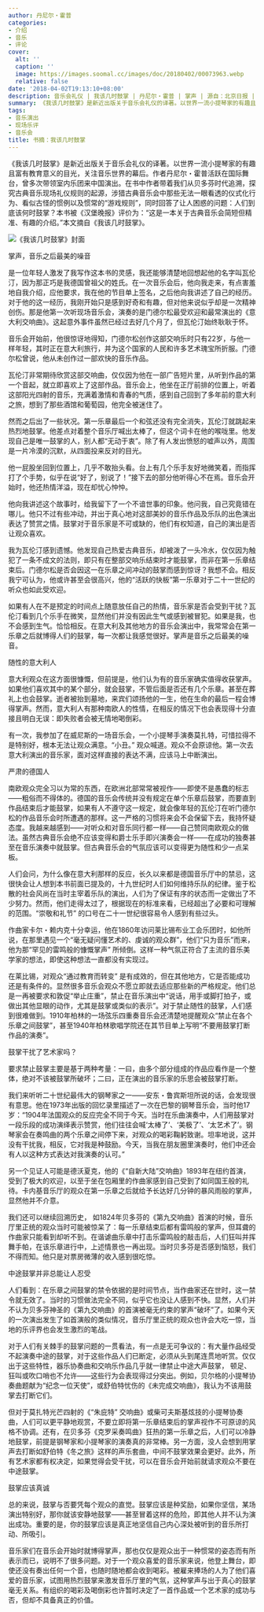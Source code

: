 ```yaml
---
author: 丹尼尔・霍普
categories:
- 介绍
- 音乐
- 评论
cover:
  alt: ''
  caption: ''
  image: https://images.soomal.cc/images/doc/20180402/00073963.webp
  relative: false
date: '2018-04-02T19:13:10+08:00'
description: 音乐会礼仪 | 我该几时鼓掌 | 丹尼尔・霍普 | 掌声 | 源自：北京日报 | 版权：转载 |  平均/总评分：09.86/69
summary: 《我该几时鼓掌》是新近出版关于音乐会礼仪的译著。以世界一流小提琴家的有趣且富有教育意义的目光，关注音乐世界的幕后。作者丹尼尔・霍普活跃在国际舞台，曾多次带领室内乐团来中国演出。在书中作者带着我们从贝多芬时代追溯，探究古典音乐现场礼仪规则的起源……
tags:
- 音乐演出
- 现场乐评
- 音乐会
title: 书摘：我该几时鼓掌
---
```


《我该几时鼓掌》是新近出版关于音乐会礼仪的译著。以世界一流小提琴家的有趣且富有教育意义的目光，关注音乐世界的幕后。作者丹尼尔・霍普活跃在国际舞台，曾多次带领室内乐团来中国演出。在书中作者带着我们从贝多芬时代追溯，探究古典音乐现场礼仪规则的起源，涉猎古典音乐会中那些无法一眼看透的仪式化行为、看似古怪的惯例以及惯常的“游戏规则”，同时回答了让人困惑的问题：人们到底该何时鼓掌？本书被《汉堡晚报》评价为：“这是一本关于古典音乐会简短但精准、有趣的介绍。”本文摘自《我该几时鼓掌》。


![《我该几时鼓掌》封面](https://images.soomal.cc/images/doc/20180328/00073882.webp)





掌声，音乐之后最美的噪音

是一位年轻人激发了我写作这本书的灵感，我还能够清楚地回想起他的名字叫瓦伦汀，因为那正巧是我德国曾祖父的姓氏。在一次音乐会后，他向我走来，有点害羞地自我介绍，应他要求，我在他的节目单上签名，之后他向我讲述了自己的经历。对于他的这一经历，我刚开始只是感到好奇和有趣，但对他来说似乎却是一次精神创伤。那是他第一次听现场音乐会，演奏的是门德尔松最受欢迎和最常演出的《意大利交响曲》。这起意外事件虽然已经过去好几个月了，但瓦伦汀始终耿耿于怀。

音乐会开始前，他很惊讶地得知，门德尔松创作这部交响乐时只有22岁，与他一样年轻，其时正在意大利旅行，并为这个国家的人民和许多艺术瑰宝所折服。门德尔松曾说，他从未创作过一部欢快的音乐作品。

瓦伦汀非常期待欣赏这部交响曲，仅仅因为他在一部广告短片里，从听到作品的第一个音起，就立即喜欢上了这部作品。音乐会上，他坐在正厅前排的位置上，听着这部阳光四射的音乐，充满着激情和青春的气质，感到自己回到了多年前的意大利之旅，想到了那些酒馆和葡萄园，他完全被迷住了。

然而之后出了一些状况。第一乐章最后一个和弦还没有完全消失，瓦伦汀就跳起来热烈地鼓掌。他差点对着整个音乐厅喊出太棒了，但这个词卡在他的喉咙里。他发现自己是唯一鼓掌的人，别人都“无动于衷”。除了有人发出愤怒的嘘声以外，周围是一片冷漠的沉默，从四面投来反对的目光。

他一屁股坐回到位置上，几乎不敢抬头看。台上有几个乐手友好地微笑着，而指挥打了个手势，似乎在说“好了，别说了！”接下去的部分他听得心不在焉。音乐会开始时，他还热情洋溢，现在却忧心忡忡。

他向我讲述这个故事时，给我留下了一个不谙世事的印象。他问我，自己究竟错在哪儿。他只不过有些冲动，并出于真心地对这部美妙的音乐作品及乐队的出色演出表达了赞赏之情。鼓掌对于音乐家是不可或缺的，他们有权知道，自己的演出是否让观众喜欢。

我为瓦伦汀感到遗憾。他发现自己热爱古典音乐，却被泼了一头冷水，仅仅因为触犯了一条不成文的法则，即只有在整部交响乐结束时才能鼓掌，而非在第一乐章结束后。门德尔松是否会因这一在乐章之间冲动的鼓掌而感到惊讶？我想不会。相反我宁可认为，他或许甚至会很高兴，他的“活跃的快板”第一乐章对于二十一世纪的听众也如此受欢迎。

如果有人在不是预定的时间点上随意放任自己的热情，音乐家是否会受到干扰？瓦伦汀看到几个乐手在微笑，显然他们并没有因此生气或感到被冒犯。如果是我，也不会感到生气。恰恰相反。在意大利及其他地方的音乐会演出中，我常常会在第一乐章之后就博得人们的鼓掌，每一次都让我感觉很好。掌声是音乐之后最美的噪音。

随性的意大利人

意大利观众在这方面很慷慨，但前提是，他们认为有的音乐家确实值得收获掌声。如果他们喜欢其中的某个部分，就会鼓掌，不管后面是否还有几个乐章。甚至在葬礼上也会鼓掌。逝者被抬到墓地，来宾们颂扬他的一生，他在生命的最后一程会博得掌声。然而，意大利人有那种南欧人的性情，在相反的情况下也会表现得十分直接且明白无误：即失败者会被无情地喝倒彩。

有一次，我参加了在威尼斯的一场音乐会，一个小提琴手演奏莫扎特，可惜拉得不是特别好，根本无法让观众满意。“小丑。” 观众喊道。观众不会原谅他。第一次去意大利演出的音乐家，面对这样直接的表达不满，应该马上中断演出。

严肃的德国人

南欧观众完全习以为常的东西，在欧洲北部常常被视作――即使不是愚蠢的标志――粗俗而不得体的。德国的音乐会传统并没有规定在单个乐章后鼓掌，而要直到作品结束后才能鼓掌，如果有人不遵守这一规定，就会像年轻的瓦伦汀在听门德尔松的作品音乐会时所遭遇的那样。这一严格的习惯将来会不会保留下去，我持怀疑态度。我越来越感到――对听众和对音乐同行都一样――自己赞同南欧观众的做法。虽然古典音乐会绝不应该变得和爵士乐手即兴演奏会一样――在成功的独奏甚至在音乐演奏中就鼓掌。但古典音乐会的气氛应该可以变得更为随性和少一点呆板。

人们会问，为什么像在意大利那样的反应，长久以来都是德国音乐厅中的禁忌，这很快会让人想到本书前面已提及的，十九世纪时人们如何维持乐队的纪律。鉴于松散的社会风尚在当时主宰着乐队的演出，人们为了保证有序的状态而一定做出了不少努力。然而，他们走得太过了，根据现在的标准来看，已经超出了必要和可理解的范围。“崇敬和礼节” 的口号在二十一世纪很容易令人感到有些过头。

作曲家卡尔・赖内克十分幸运，他在1860年访问莱比锡布业工会乐团时，如他所说，在那里遇见一个“毫无疑问懂艺术的、虔诚的观众群”，他们“只为音乐”而来，他为那“罕见的雷鸣般的慷慨掌声” 所倾倒。这样一种气氛正符合了主流的音乐美学家的想法，即使这种想法一直都没有实现过。

在莱比锡，对观众“通过教育而转变” 是有成效的，但在其他地方，它是否能成功还是有条件的。显然很多音乐会观众不愿立即就去适应那些新的严格规定。他们总是一再被要求和敦促“举止庄重”，禁止在音乐演出中“说话，用手或脚打拍子，或做出其他显眼的动作，尤其是鼓掌或类似的表示”。对于禁止随性的鼓掌，人们感到很难做到。1910年柏林的一场弦乐四重奏音乐会还清楚地提醒观众“禁止在各个乐章之间鼓掌”，甚至1940年柏林歌唱学院还在其节目单上写明“不要用鼓掌打断作品的演奏”。

鼓掌干扰了艺术家吗？

要求禁止鼓掌主要是基于两种考量：一曰，由多个部分组成的作品应看作是一个整体，绝对不该被鼓掌所破坏；二曰，正在演出的音乐家的乐思会被鼓掌打断。

我们来听听二十世纪最伟大的钢琴家之一――安东・鲁宾斯坦所说的话，会发现很有意思。他在1973年出版的回忆录里描述了一次在巴黎的钢琴音乐会，当时他17岁：“1904年法国观众的反应完全不同于今天。当时在乐曲演奏中，人们用鼓掌对一段乐段的成功演绎表示赞赏，他们往往会喊‘太棒了’、‘美极了’、‘太艺术了’。钢琴家会在奏鸣曲的两个乐章之间停下来，对观众的喝彩鞠躬致谢。坦率地说，这并没有干扰我，相反，它对我是种鼓励。今天，当我在朋友圈里演奏时，他们中还会有人以这种方式表达对我演奏的认可。”

另一个见证人可能是德沃夏克，他的《“自新大陆”交响曲》1893年在纽约首演，受到了极大的欢迎，以至于坐在包厢里的作曲家感到自己受到了如同国王般的礼待。卡内基音乐厅的观众在第一乐章之后就给予长达好几分钟的暴风雨般的掌声，显然他并不介意。

我们还可以继续回溯历史， 如1824年贝多芬的《第九交响曲》首演的时候，音乐厅里正统的观众当时可能被惊呆了：每一乐章结束后都有雷鸣般的掌声，但耳聋的作曲家只能看到却听不到。在谐谑曲乐章中打击乐雷鸣般的敲击后，人们狂叫并挥舞手帕，在该乐章进行中，上述情景也一再出现。当时贝多芬是否感到恼怒，我们不得而知。他只是对票房微薄的收入感到很吃惊。

中途鼓掌并非总能让人忍受

人们看到：在乐章之间鼓掌的禁令依据的是时间节点，当作曲家还在世时，这一禁令就无效了。当时的习惯做法完全不同，似乎它也没让人感到不快。显然，人们并不认为贝多芬神圣的《第九交响曲》的首演被毫无约束的掌声“破坏”了。如果今天的一次演出发生了如首演般的类似情况，音乐厅里正统的观众也许会大吃一惊，当地的乐评界也会发生激烈的笔战。

对于人们有关棘手的鼓掌问题的一贯看法，有一点是无可争议的：有大量作品经受不起演奏中途的鼓掌，对于这些作品人们已断定，必须从头到尾连贯地听赏。仅仅出于这些特性，器乐协奏曲和交响乐作品几乎就一律禁止中途大声鼓掌， 顿足、狂叫或吹口哨也不允许――这些行为会表现得过分突出。例如，贝尔格的小提琴协奏曲题献为“纪念一位天使”，或舒伯特忧伤的《未完成交响曲》，我认为不该用鼓掌去打断它们。

但对于莫扎特光芒四射的《“朱庇特” 交响曲》或柴可夫斯基炫技的小提琴协奏曲，人们可以更平静地观赏，不要立即将第一乐章结束后的掌声视作不可原谅的风格不协调。还有，在贝多芬《克罗采奏鸣曲》狂热的第一乐章之后，人们可以冷静地鼓掌，前提是钢琴家和小提琴家的演奏真的非常棒。另一方面，没人会想到用掌声去打断如舒伯特《冬之旅》这样的声乐套曲，中间不鼓掌效果会更好。此外，所有艺术家都有权决定，如果觉得会受干扰，可以在音乐会开始前就请求观众不要在中途鼓掌。

鼓掌应该真诚

总的来说，鼓掌与否要凭每个观众的直觉。鼓掌应该是种奖励，如果你坚信，某场演出特别好，那你就该安静地鼓掌――甚至冒着这样的危险，即其他人并不认为演出成功。重要的是，你的鼓掌应该是真正地坚信自己内心深处被听到的音乐所打动、所吸引。

音乐家们在音乐会开始时就博得掌声，那也仅仅是观众出于一种惯常的姿态而有所表示而已，说明不了很多问题。对于一个观众喜爱的音乐家来说，他登上舞台，即使还没有奏出任何一个音，也随时随地都会收到喝彩。被雇来捧场的人为了他们喜爱的音乐家，试图用热烈鼓掌来激发音乐厅里的气氛，这种掌声与出于真心的鼓掌毫无关系。有组织的喝彩及喝倒彩也许暂时决定了一首作品或一个艺术家的成功与否，但却不具备真正的价值。